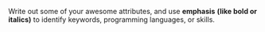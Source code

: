 Write out some of your awesome attributes, and use __emphasis__ **(like bold or italics)** to identify keywords, programming languages, or skills. 
